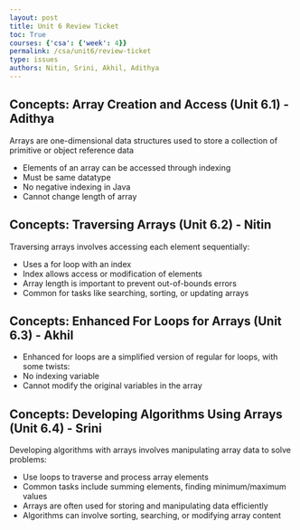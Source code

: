 ```yaml
---
layout: post
title: Unit 6 Review Ticket
toc: True
courses: {'csa': {'week': 4}}
permalink: /csa/unit6/review-ticket
type: issues
authors: Nitin, Srini, Akhil, Adithya
---
```


## Concepts: Array Creation and Access (Unit 6.1) - Adithya

Arrays are one-dimensional data structures used to store a collection of primitive or object reference data

- Elements of an array can be accessed through indexing
- Must be same datatype
- No negative indexing in Java
- Cannot change length of array

## Concepts: Traversing Arrays (Unit 6.2) - Nitin

Traversing arrays involves accessing each element sequentially:

- Uses a for loop with an index
- Index allows access or modification of elements
- Array length is important to prevent out-of-bounds errors
- Common for tasks like searching, sorting, or updating arrays


## Concepts: Enhanced For Loops for Arrays (Unit 6.3) - Akhil

- Enhanced for loops are a simplified version of regular for loops, with some twists:
- No indexing variable
- Cannot modify the original variables in the array

## Concepts: Developing Algorithms Using Arrays (Unit 6.4) - Srini

Developing algorithms with arrays involves manipulating array data to solve problems:

- Use loops to traverse and process array elements
- Common tasks include summing elements, finding minimum/maximum values
- Arrays are often used for storing and manipulating data efficiently
- Algorithms can involve sorting, searching, or modifying array content